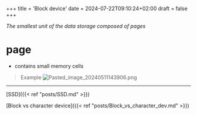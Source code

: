 +++
title = 'Block device'
date = 2024-07-22T09:10:24+02:00
draft = false
+++

*The smallest unit of the data storage composed of pages*
# page 
- contains small memory cells 

>Example
>![Pasted_image_20240511143906.png](/Pasted_image_20240511143906.png)

---
[SSD]({{< ref "posts/SSD.md" >}})

[Block vs character device]({{< ref "posts/Block_vs_character_dev.md" >}})

